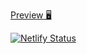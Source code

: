 [Preview 🖥️](https://extraordinary-pie-8af6dd.netlify.app/)

[![Netlify Status](https://api.netlify.com/api/v1/badges/15fc885f-caab-42a2-9e6f-ca1d06caa9db/deploy-status?branch=main)](https://app.netlify.com/sites/extraordinary-pie-8af6dd/deploys)
